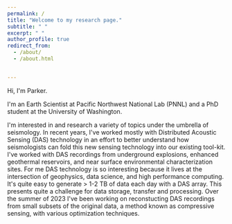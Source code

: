 ```yaml
---
permalink: /
title: "Welcome to my research page."
subtitle: " " 
excerpt: " "
author_profile: true
redirect_from: 
  - /about/
  - /about.html


---
```

Hi, I'm Parker. 

I'm an Earth Scientist at Pacific Northwest National Lab (PNNL) and a PhD student at the University of Washington.

I'm interested in and research a variety of topics under the umbrella of seismology. In recent years, I've worked mostly with Distributed Acoustic Sensing (DAS) technology in an effort to better understand how seismologists can fold this new sensing technology into our existing tool-kit. I've worked with DAS recordings from underground explosions, enhanced geothermal reservoirs, and near surface environmental characterization sites. 
For me DAS technology is so interesting because it lives at the intersection of geophysics, data science, and high performance computing. It's quite easy to generate > 1-2 TB of data each day with a DAS array. This presents quite a challenge for data storage, transfer and processing. Over the summer of 2023 I've been working on reconstucting DAS recordings from small subsets of the original data, a method known as compressive sensing, with various optimization techniques.


